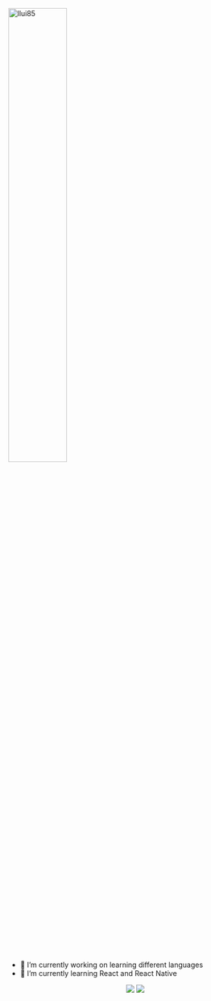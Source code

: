 [<img src="https://github.com/llui85/homemadestea58/blob/master/hi-there.svg?raw=true" alt="llui85" width="48%">](https://github.com/homemadestea58)

- 🔭 I’m currently working on learning different languages
- 🌱 I’m currently learning React and React Native

<div align="center">
<img src="https://github-readme-stats.vercel.app/api?username=Homemadestea58&show_icons=true&hide_border=true&count_private=true">
<img src="https://github-readme-stats.vercel.app/api/top-langs/?username=Homemadestea58&compact=true&hide_border=true">
</div>
